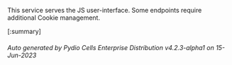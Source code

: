 






This service serves the JS user-interface. Some endpoints require additional Cookie management.

[:summary]

###### Auto generated by Pydio Cells Enterprise Distribution v4.2.3-alpha1 on 15-Jun-2023
